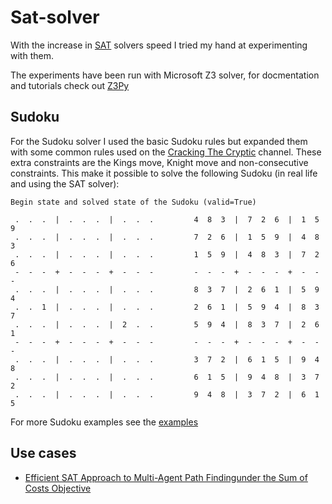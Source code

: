 # Sat-solver

With the increase in [SAT][sat-wiki] solvers speed I tried my hand at experimenting with them.

The experiments have been run with Microsoft Z3 solver, for docmentation and tutorials check out [Z3Py][z3py-docs]


[sat-wiki]: https://en.wikipedia.org/wiki/Boolean_satisfiability_problem
[z3py-docs]: https://ericpony.github.io/z3py-tutorial/guide-examples.htm


## Sudoku

For the Sudoku solver I used the basic Sudoku rules but expanded them with some common rules used on the [Cracking The Cryptic][ctc] channel.
These extra constraints are the Kings move, Knight move and non-consecutive constraints. This make it possible to solve the following Sudoku (in real life and using the SAT solver):


[ctc]: https://www.youtube.com/channel/UCC-UOdK8-mIjxBQm_ot1T-Q

```
Begin state and solved state of the Sudoku (valid=True)

 .  .  .  |  .  .  .  |  .  .  . 		 4  8  3  |  7  2  6  |  1  5  9 
 .  .  .  |  .  .  .  |  .  .  . 		 7  2  6  |  1  5  9  |  4  8  3 
 .  .  .  |  .  .  .  |  .  .  . 		 1  5  9  |  4  8  3  |  7  2  6 
 -  -  -  +  -  -  -  +  -  -  - 		 -  -  -  +  -  -  -  +  -  -  - 
 .  .  .  |  .  .  .  |  .  .  . 		 8  3  7  |  2  6  1  |  5  9  4 
 .  .  1  |  .  .  .  |  .  .  . 		 2  6  1  |  5  9  4  |  8  3  7 
 .  .  .  |  .  .  .  |  2  .  . 		 5  9  4  |  8  3  7  |  2  6  1 
 -  -  -  +  -  -  -  +  -  -  - 		 -  -  -  +  -  -  -  +  -  -  - 
 .  .  .  |  .  .  .  |  .  .  . 		 3  7  2  |  6  1  5  |  9  4  8 
 .  .  .  |  .  .  .  |  .  .  . 		 6  1  5  |  9  4  8  |  3  7  2 
 .  .  .  |  .  .  .  |  .  .  . 		 9  4  8  |  3  7  2  |  6  1  5
```

For more Sudoku examples see the [examples](/sudoku/examples.py)

## Use cases
- [Efficient SAT Approach to Multi-Agent Path Findingunder the Sum of Costs Objective](https://www.andrew.cmu.edu/user/gswagner/workshop/IJCAI_2016_WOMPF_paper_5.pdf)

